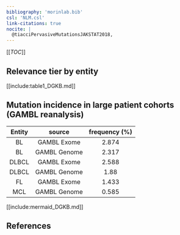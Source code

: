 ```yaml
---
bibliography: 'morinlab.bib'
csl: 'NLM.csl'
link-citations: true
nocite: |
  @tiacciPervasiveMutationsJAKSTAT2018, 
---
```


[[_TOC_]]




## Relevance tier by entity

[[include:table1_DGKB.md]]


## Mutation incidence in large patient cohorts (GAMBL reanalysis)

|Entity|source |frequency (%)|
|:------:|:----:|:----:|
|BL|GAMBL Exome |2.874 |
|BL|GAMBL Genome |2.317 |
|DLBCL|GAMBL Exome |2.588 |
|DLBCL|GAMBL Genome |1.88 |
|FL|GAMBL Exome |1.433 |
|MCL|GAMBL Genome |0.585 |


[[include:mermaid_DGKB.md]]

## References


